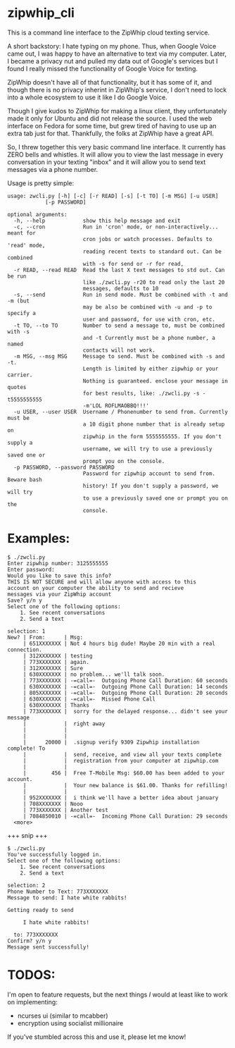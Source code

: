 zipwhip_cli
===========

This is a command line interface to the ZipWhip cloud texting service.

A short backstory:  I hate typing on my phone.  Thus, when Google Voice
came out, I was happy to have an alternative to text via my computer.
Later, I became a privacy nut and pulled my data out of Google's services
but I found I really missed the functionality of Google Voice for texting.

ZipWhip doesn't have all of that functionality, but it has some of it, and
though there is no privacy inherint in ZipWhip's service, I don't need 
to lock into a whole ecosystem to use it like I do Google Voice. 

Though I give kudos to ZipWhip for making a linux client, they 
unfortunately made it only for Ubuntu and did not release the source.
I used the web interface on Fedora for some time, but grew tired of having
to use up an extra tab just for that.  Thankfully, the folks at ZipWhip
have a great API.

So, I threw together this very basic command line interface.  It currently
has ZERO bells and whistles.  It will allow you to view the last message
in every conversation in your texting "inbox" and it will allow you to send
text messages via a phone number.

Usage is pretty simple:

    usage: zwcli.py [-h] [-c] [-r READ] [-s] [-t TO] [-m MSG] [-u USER]
                [-p PASSWORD]

    optional arguments:
      -h, --help            show this help message and exit
      -c, --cron            Run in 'cron' mode, or non-interactively... meant for   
                            cron jobs or watch processes. Defaults to 'read' mode,
                            reading recent texts to standard out. Can be combined
                            with -s for send or -r for read,
      -r READ, --read READ  Read the last X text messages to std out. Can be run
                            like ./zwcli.py -r20 to read only the last 20
                            messages, defaults to 10
      -s, --send            Run in send mode. Must be combined with -t and -m (but
                            may be also be combined with -u and -p to specify a
                            user and password, for use with cron, etc.
      -t TO, --to TO        Number to send a message to, must be combined with -s
                            and -t Currently must be a phone number, a named
                            contacts will not work.
      -m MSG, --msg MSG     Message to send. Must be combined with -s and -t.
                            Length is limited by either zipwhip or your carrier.
                            Nothing is guaranteed. enclose your message in quotes
                            for best results, like: ./zwcli.py -s -t5555555555
                            -m'LOL ROFLMAOBBQ!!!'
      -u USER, --user USER  Username / Phonenumber to send from. Currently must be
                            a 10 digit phone number that is already setup on
                            zipwhip in the form 5555555555. If you don't supply a
                            username, we will try to use a previously saved one or
                            prompt you on the console.
      -p PASSWORD, --password PASSWORD
                            Password for zipwhip account to send from. Beware bash
                            history! If you don't supply a password, we will try
                            to use a previously saved one or prompt you on the
                            console.    


Examples:
=========

    $ ./zwcli.py
    Enter zipwhip number: 3125555555
    Enter password: 
    Would you like to save this info? 
    THIS IS NOT SECURE and will allow anyone with access to this
    account on your computer the ability to send and recieve 
    messages via your ZipWhip account
    Save? y/n y
    Select one of the following options:
        1. See recent conversations
        2. Send a text
 
    selection: 1
    New? | From:      | Msg: 
         | 651XXXXXXX | Not 4 hours big dude! Maybe 20 min with a real connection.
         | 312XXXXXXX | testing 
         | 773XXXXXXX | again.
         | 312XXXXXXX | Sure
         | 630XXXXXXX | no problem... we'll talk soon.
         | 773XXXXXXX | -=call=-  Outgoing Phone Call Duration: 60 seconds
         | 630XXXXXXX | -=call=-  Outgoing Phone Call Duration: 14 seconds
         | 805XXXXXXX | -=call=-  Outgoing Phone Call Duration: 20 seconds
         | 630XXXXXXX | -=call=-  Missed Phone Call
         | 630XXXXXXX | Thanks
         | 773XXXXXXX |  sorry for the delayed response... didn't see your message 
         |            |  right away
         |            |  
         |            |  
         |      20000 |  .signup verify 9309 Zipwhip installation complete! To 
         |            |  send, receive, and view all your texts complete 
         |            |  registration from your computer at zipwhip.com 
         |            |  
         |        456 |  Free T-Mobile Msg: $60.00 has been added to your account. 
         |            |  Your new balance is $61.00. Thanks for refilling! 
         |            |  
         | 952XXXXXXX |  i think we'll have a better idea about january
         | 708XXXXXXX | Nooo
         | 773XXXXXXX | Another test
         | 7084850010 | -=call=-  Incoming Phone Call Duration: 29 seconds
      <more> 



+++ snip +++

    $ ./zwcli.py
    You've successfully logged in.
    Select one of the following options:
        1. See recent conversations
        2. Send a text
 
    selection: 2
    Phone Number to Text: 773XXXXXXX
    Message to send: I hate white rabbits!
 
    Getting ready to send
 
         I hate white rabbits!
 
      to: 773XXXXXXX
    Confirm? y/n y
    Message sent successfully!


TODOS:
======

I'm open to feature requests, but the next things *I* would at least like to
work on implementing:

- ncurses ui (similar to mcabber)
- encryption using socialist millionaire

If you've stumbled across this and use it, please let me know!
